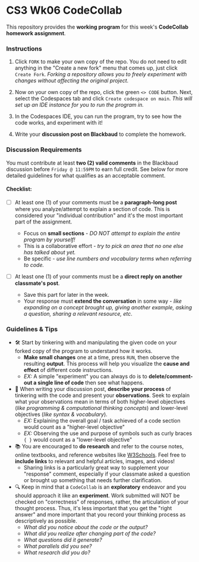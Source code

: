 # CS3 Wk06 CodeCollab

This repository provides the **working program** for this week's **CodeCollab homework assignment**. 

### Instructions

1. Click `FORK` to make your own copy of the repo. You do not need to edit anything in the "Create a new fork" menu that comes up, just click `Create Fork`. _Forking a repository allows you to freely experiment with changes without affecting the original project._

2. Now on your own copy of the repo, click the green `<> CODE` button. Next, select the Codespaces tab and click `Create codespace on main`. _This will set up an IDE instance for you to run the program in._

3. In the Codespaces IDE, you can run the program, try to see how the code works, and experiment with it!
   
4. Write your **discussion post on Blackbaud** to complete the homework.

### Discussion Requirements

You must contribute at least **two (2) valid comments** in the Blackbaud discussion before `Friday @ 11:59PM` to earn full credit. See below for more detailed guidelines for what qualifies as an acceptable comment.

#### Checklist:
- [ ] At least one (1) of your comments must be a **paragraph-long post** where you analyze/attempt to explain a section of code. This is considered your "individual contribution" and it's the most important part of the assignment.
  * Focus on **small sections** - _DO NOT attempt to explain the entire program by yourself!_
  * This is a collaborative effort - _try to pick an area that no one else has talked about yet._
  * Be specific - _use line numbers and vocabulary terms when referring to code._

- [ ] At least one (1) of your comments must be a **direct reply on another classmate's post**.
  * Save this part for later in the week.
  * Your response must **extend the conversation** in some way - _like expanding on a concept brought up, giving another example, asking a question, sharing a relevant resource, etc_.

### Guidelines & Tips

* 🛠️ Start by tinkering with and manipulating the given code on your forked copy of the program to understand how it works. 
  * **Make small changes** one at a time, press `RUN`, then observe the resulting **output**. This process will help you visualize the **cause and effect** of different code instructions.
  * *EX:* A simple "experiment" you can always do is to **delete/comment-out a single line of code** then see what happens.
* 📝 When writing your discussion post, **describe your process** of tinkering with the code and present your **observations**. Seek to explain what your observations mean in terms of both higher-level objectives (*like programming & computational thinking concepts*) and lower-level objectives (_like syntax & vocabulary_).
  * *EX:* Explaining the overall goal / task achieved of a code section would count as a "higher-level objective"
  * *EX:* Observing the use and purpose of symbols such as curly braces `{ }` would count as a "lower-level objective"
* 📚 You are encouraged to **do research** and refer to the course notes, online textbooks, and reference websites like [W3Schools](https://www.w3schools.com/). Feel free to **include links** to relevant and helpful articles, images, and videos!
  * Sharing links is a particularly great way to supplement your "response" comment, especially if your classmate asked a question or brought up something that needs further clarification.
* 🔍 Keep in mind that a `CodeCollab` is an **exploratory** endeavor and you should approach it like an **experiment**. Work submitted will NOT be checked on "correctness" of responses, rather, the articulation of your thought process. Thus, it's less important that you get the "right answer" and more important that you record your thinking process as descriptively as possible.
  * _What did you notice about the code or the output?_
  * _What did you realize after changing part of the code?_
  * _What questions did it generate?_
  * _What parallels did you see?_
  * _What research did you do?_
